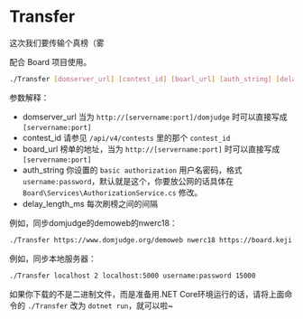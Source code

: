 # Transfer

这次我们要传输个真榜（雾

配合 Board 项目使用。

```bash
./Transfer [domserver_url] [contest_id] [boarl_url] [auth_string] [delay_length_ms]
```

参数解释：

- domserver_url 当为 `http://[servername:port]/domjudge` 时可以直接写成`[servername:port]`
- contest_id 请参见 `/api/v4/contests` 里的那个 `contest_id`
- board_url 榜单的地址，当为 `http://[servername:port]` 时可以直接写成 `[servername:port]`
- auth_string 你设置的 `basic authorization` 用户名密码，格式 `username:password`，默认就是这个，你要放公网的话具体在 `Board\Services\AuthorizationService.cs` 修改。
- delay_length_ms 每次刷榜之间的间隔

例如，同步domjudge的demoweb的nwerc18：

```bash
./Transfer https://www.domjudge.org/demoweb nwerc18 https://board.keji.moe:81 [auth_string] 15000
```

例如，同步本地服务器：

```bash
./Transfer localhost 2 localhost:5000 username:password 15000
```

如果你下载的不是二进制文件，而是准备用.NET Core环境运行的话，请将上面命令的 `./Transfer` 改为 `dotnet run`，就可以啦~